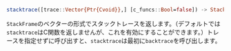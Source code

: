 ```julia
stacktrace([trace::Vector{Ptr{Cvoid}},] [c_funcs::Bool=false]) -> StackTrace
```

`StackFrame`のベクターの形式でスタックトレースを返します。（デフォルトでは`stacktrace`はC関数を返しませんが、これを有効にすることができます。）トレースを指定せずに呼び出すと、`stacktrace`は最初に`backtrace`を呼び出します。
